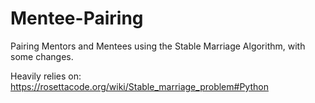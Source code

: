 # Mentee-Pairing
Pairing Mentors and Mentees using the Stable Marriage Algorithm, with some changes.

Heavily relies on: https://rosettacode.org/wiki/Stable_marriage_problem#Python
